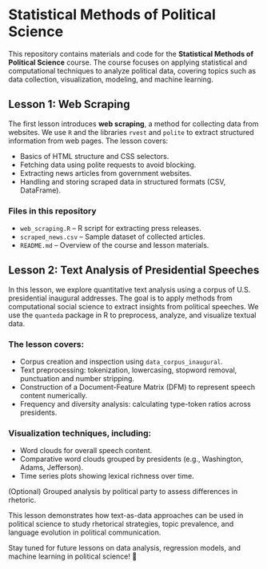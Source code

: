 # **Statistical Methods of Political Science**

This repository contains materials and code for the **Statistical Methods of Political Science** course. The course focuses on applying statistical and computational techniques to analyze political data, covering topics such as data collection, visualization, modeling, and machine learning.

## **Lesson 1: Web Scraping**
The first lesson introduces **web scraping**, a method for collecting data from websites. We use `R` and the libraries `rvest` and `polite` to extract structured information from web pages. The lesson covers:
- Basics of HTML structure and CSS selectors.
- Fetching data using polite requests to avoid blocking.
- Extracting news articles from government websites.
- Handling and storing scraped data in structured formats (CSV, DataFrame).

### **Files in this repository**
- `web_scraping.R` – R script for extracting press releases.
- `scraped_news.csv` – Sample dataset of collected articles.
- `README.md` – Overview of the course and lesson materials.

## **Lesson 2: Text Analysis of Presidential Speeches**

In this lesson, we explore quantitative text analysis using a corpus of U.S. presidential inaugural addresses. 
The goal is to apply methods from computational social science to extract insights from political speeches.
We use the `quanteda` package in R to preprocess, analyze, and visualize textual data. 

### **The lesson covers:**
- Corpus creation and inspection using `data_corpus_inaugural`.
- Text preprocessing: tokenization, lowercasing, stopword removal, punctuation and number stripping.
- Construction of a Document-Feature Matrix (DFM) to represent speech content numerically.
- Frequency and diversity analysis: calculating type-token ratios across presidents.

### **Visualization techniques, including:**
- Word clouds for overall speech content.
- Comparative word clouds grouped by presidents (e.g., Washington, Adams, Jefferson).
- Time series plots showing lexical richness over time.

(Optional) Grouped analysis by political party to assess differences in rhetoric.

This lesson demonstrates how text-as-data approaches can be used in political science to study rhetorical strategies, topic prevalence, and language evolution in political communication.

Stay tuned for future lessons on data analysis, regression models, and machine learning in political science! 🚀

